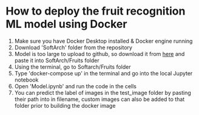 # How to deploy the fruit recognition ML model using Docker

1. Make sure you have Docker Desktop installed & Docker engine running
2. Download 'SoftArch' folder from the repository
3. Model is too large to upload to github, so download it from [here](https://mega.nz/file/p90z2L5Y#IuhAeOSg0a1M39eJDgIiZ7OGkLUm8FC_Y5rameWkD7A) and paste it into SoftArch/Fruits folder
4. Using the terminal, go to Softarch/Fruits folder
5. Type 'docker-compose up' in the terminal and go into the local Jupyter notebook 
7. Open 'Model.ipynb' and run the code in the cells
8. You can predict the label of images in the test_image folder by pasting their path into in filename, custom images can also be added to that folder prior to building the docker image 
